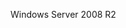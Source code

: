 <Token xmlns:xlink="http://www.w3.org/1999/xlink">Windows Server 2008 R2</Token>

<!--HONumber=Jun16_HO4-->


